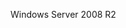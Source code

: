 <Token xmlns:xlink="http://www.w3.org/1999/xlink">Windows Server 2008 R2</Token>

<!--HONumber=Jun16_HO4-->


